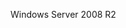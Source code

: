 <Token xmlns:xlink="http://www.w3.org/1999/xlink">Windows Server 2008 R2</Token>

<!--HONumber=Jun16_HO4-->


